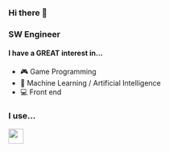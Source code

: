 ### Hi there 👋

### SW Engineer

#### I have a GREAT interest in...

* :video_game: Game Programming
* 🧠 Machine Learning / Artificial Intelligence
* :computer: Front end

### I use...

<img src="https://user-images.githubusercontent.com/41438361/93878221-ac4b2300-fd14-11ea-8f00-76ebf8edd41a.png" width=30 height=30>


